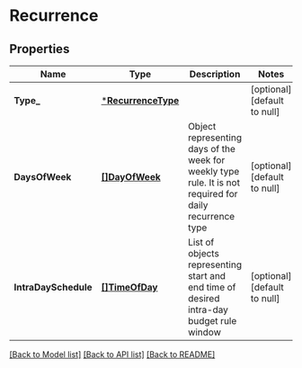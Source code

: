 # Recurrence

## Properties
Name | Type | Description | Notes
------------ | ------------- | ------------- | -------------
**Type_** | [***RecurrenceType**](RecurrenceType.md) |  | [optional] [default to null]
**DaysOfWeek** | [**[]DayOfWeek**](DayOfWeek.md) | Object representing days of the week for weekly type rule. It is not required for daily recurrence type | [optional] [default to null]
**IntraDaySchedule** | [**[]TimeOfDay**](timeOfDay.md) | List of objects representing start and end time of desired intra-day budget rule window | [optional] [default to null]

[[Back to Model list]](../README.md#documentation-for-models) [[Back to API list]](../README.md#documentation-for-api-endpoints) [[Back to README]](../README.md)

